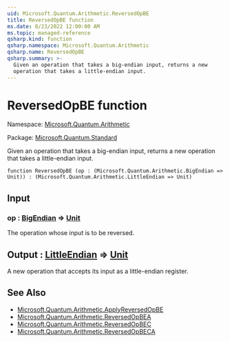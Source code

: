 ```yaml
---
uid: Microsoft.Quantum.Arithmetic.ReversedOpBE
title: ReversedOpBE function
ms.date: 8/23/2022 12:00:00 AM
ms.topic: managed-reference
qsharp.kind: function
qsharp.namespace: Microsoft.Quantum.Arithmetic
qsharp.name: ReversedOpBE
qsharp.summary: >-
  Given an operation that takes a big-endian input, returns a new
  operation that takes a little-endian input.
---
```


# ReversedOpBE function

Namespace: [Microsoft.Quantum.Arithmetic](xref:Microsoft.Quantum.Arithmetic)

Package: [Microsoft.Quantum.Standard](https://nuget.org/packages/Microsoft.Quantum.Standard)


Given an operation that takes a big-endian input, returns a newoperation that takes a little-endian input.

```qsharp
function ReversedOpBE (op : (Microsoft.Quantum.Arithmetic.BigEndian => Unit)) : (Microsoft.Quantum.Arithmetic.LittleEndian => Unit)
```


## Input

### op : [BigEndian](xref:Microsoft.Quantum.Arithmetic.BigEndian) => [Unit](xref:microsoft.quantum.qsharp.valueliterals#unit-literal) 

The operation whose input is to be reversed.



## Output : [LittleEndian](xref:Microsoft.Quantum.Arithmetic.LittleEndian) => [Unit](xref:microsoft.quantum.qsharp.valueliterals#unit-literal) 

A new operation that accepts its input as a little-endian register.

## See Also

- [Microsoft.Quantum.Arithmetic.ApplyReversedOpBE](xref:Microsoft.Quantum.Arithmetic.ApplyReversedOpBE)
- [Microsoft.Quantum.Arithmetic.ReversedOpBEA](xref:Microsoft.Quantum.Arithmetic.ReversedOpBEA)
- [Microsoft.Quantum.Arithmetic.ReversedOpBEC](xref:Microsoft.Quantum.Arithmetic.ReversedOpBEC)
- [Microsoft.Quantum.Arithmetic.ReversedOpBECA](xref:Microsoft.Quantum.Arithmetic.ReversedOpBECA)